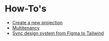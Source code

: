 # How-To's

* [Create a new projection](create-projection.md)
* [Multitenancy](multi-tenancy.md)
* [Sync design system from Figma to Tailwind](sync-figma-and-tailwind.md)
